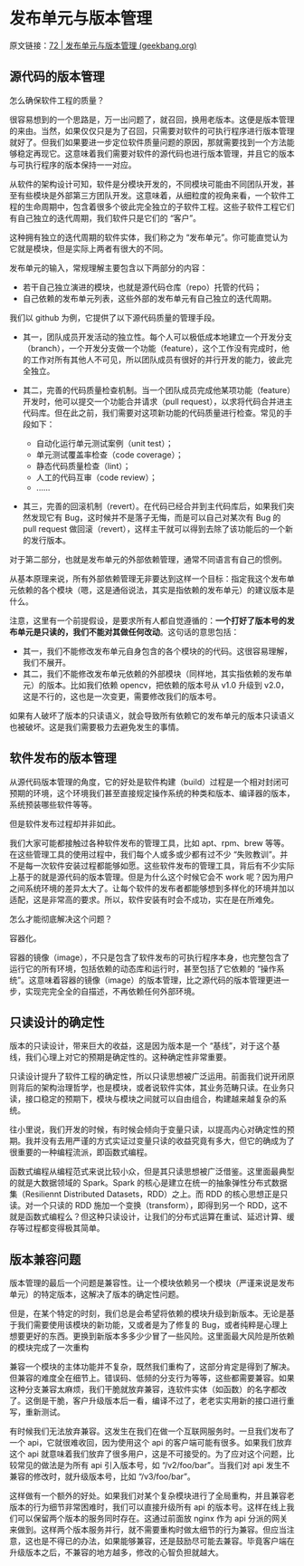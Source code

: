 # 发布单元与版本管理

原文链接：[72 | 发布单元与版本管理 (geekbang.org)](https://time.geekbang.org/column/article/187641)

## 源代码的版本管理

怎么确保软件工程的质量？

很容易想到的一个思路是，万一出问题了，就召回，换用老版本。这便是版本管理的来由。当然，如果仅仅只是为了召回，只需要对软件的可执行程序进行版本管理就好了。但我们如果要进一步定位软件质量问题的原因，那就需要找到一个方法能够稳定再现它。这意味着我们需要对软件的源代码也进行版本管理，并且它的版本与可执行程序的版本保持一一对应。



从软件的架构设计可知，软件是分模块开发的，不同模块可能由不同团队开发，甚至有些模块是外部第三方团队开发。这意味着，从细粒度的视角来看，一个软件工程的生命周期中，包含着很多个彼此完全独立的子软件工程。这些子软件工程它们有自己独立的迭代周期，我们软件只是它们的 “客户”。

这种拥有独立的迭代周期的软件实体，我们称之为 “发布单元”。你可能直觉认为它就是模块，但是实际上两者有很大的不同。

发布单元的输入，常规理解主要包含以下两部分的内容：

- 若干自己独立演进的模块，也就是源代码仓库（repo）托管的代码；
- 自己依赖的发布单元列表，这些外部的发布单元有自己独立的迭代周期。



我们以 github 为例，它提供了以下源代码质量的管理手段。

- 其一，团队成员开发活动的独立性。每个人可以极低成本地建立一个开发分支（branch），一个开发分支做一个功能（feature），这个工作没有完成时，他的工作对所有其他人不可见，所以团队成员有很好的并行开发的能力，彼此完全独立。

- 其二，完善的代码质量检查机制。当一个团队成员完成他某项功能（feature）开发时，他可以提交一个功能合并请求（pull request），以求将代码合并进主代码库。但在此之前，我们需要对这项新功能的代码质量进行检查。常见的手段如下：
  - 自动化运行单元测试案例（unit test）；
  - 单元测试覆盖率检查（code coverage）；
  - 静态代码质量检查（lint）；
  - 人工的代码互审（code review）；
  - ......
- 其三，完善的回滚机制（revert）。在代码已经合并到主代码库后，如果我们突然发现它有 Bug，这时候并不是落子无悔，而是可以自己对某次有 Bug 的 pull request 做回滚（revert），这样主干就可以得到去除了该功能后的一个新的发行版本。



对于第二部分，也就是发布单元的外部依赖管理，通常不同语言有自己的惯例。

从基本原理来说，所有外部依赖管理无非要达到这样一个目标：指定我这个发布单元依赖的各个模块（嗯，这是通俗说法，其实是指依赖的发布单元）的建议版本是什么。

注意，这里有一个前提假设，是要求所有人都自觉遵循的：**一个打好了版本号的发布单元是只读的，我们不能对其做任何改动**。这句话的意思包括：

- 其一，我们不能修改发布单元自身包含的各个模块的的代码。这很容易理解，我们不展开。
- 其二，我们不能修改发布单元依赖的外部模块（同样地，其实指依赖的发布单元）的版本。比如我们依赖 opencv，把依赖的版本号从 v1.0 升级到 v2.0，这是不行的，这也是一次变更，需要修改我们的版本号。

如果有人破坏了版本的只读语义，就会导致所有依赖它的发布单元的版本只读语义也被破坏。这是我们需要极力去避免发生的事情。

## 软件发布的版本管理

从源代码版本管理的角度，它的好处是软件构建（build）过程是一个相对封闭可预期的环境，这个环境我们甚至直接规定操作系统的种类和版本、编译器的版本，系统预装哪些软件等等。

但是软件发布过程却并非如此。

我们大家可能都接触过各种软件发布的管理工具，比如 apt、rpm、brew 等等。在这些管理工具的使用过程中，我们每个人或多或少都有过不少 “失败教训”。并不是每一次软件安装过程都能够如愿。这些软件发布的管理工具，背后有不少实际上基于的就是源代码的版本管理。但是为什么这个时候它会不 work 呢？因为用户之间系统环境的差异太大了。让每个软件的发布者都能够想到多样化的环境并加以适配，这是非常高的要求。所以，软件安装有时会不成功，实在是在所难免。

怎么才能彻底解决这个问题？

容器化。

容器的镜像（image），不只是包含了软件发布的可执行程序本身，也完整包含了运行它的所有环境，包括依赖的动态库和运行时，甚至包括了它依赖的 “操作系统”。这意味着容器的镜像（image）的版本管理，比之源代码的版本管理更进一步，实现完完全全的自描述，不再依赖任何外部环境。

## 只读设计的确定性

版本的只读设计，带来巨大的收益，这是因为版本是一个 “基线”，对于这个基线，我们心理上对它的预期是确定性的。这种确定性非常重要。 	

只读设计提升了软件工程的确定性，所以只读思想被广泛运用。前面我们说开闭原则背后的架构治理哲学，也是模块，或者说软件实体，其业务范畴只读。在业务只读，接口稳定的预期下，模块与模块之间就可以自由组合，构建越来越复杂的系统。

往小里说，我们开发的时候，有时候会倾向于变量只读，以提高内心对确定性的预期。我并没有去用严谨的方式实证过变量只读的收益究竟有多大，但它的确成为了很重要的一种编程流派，即函数式编程。

函数式编程从编程范式来说比较小众，但是其只读思想被广泛借鉴。这里面最典型的就是大数据领域的 Spark。Spark 的核心是建立在统一的抽象弹性分布式数据集（Resiliennt Distributed Datasets，RDD）之上。而 RDD 的核心思想正是只读。对一个只读的 RDD 施加一个变换（transform），即得到另一个 RDD，这不就是函数式编程么？但这种只读设计，让我们的分布式运算在重试、延迟计算、缓存等过程都变得极其简单。

## 版本兼容问题

版本管理的最后一个问题是兼容性。让一个模块依赖另一个模块（严谨来说是发布单元）的特定版本，这解决了版本的确定性问题。

但是，在某个特定的时刻，我们总是会希望将依赖的模块升级到新版本。无论是基于我们需要使用该模块的新功能，又或者是为了修复的 Bug，或者纯粹是心理上想要更好的东西。更换到新版本多多少少冒了一些风险。这里面最大风险是所依赖的模块完成了一次重构

兼容一个模块的主体功能并不复杂，既然我们重构了，这部分肯定是得到了解决。但兼容的难度全在细节上。错误码、低频的分支行为等等，这些都需要兼容。如果这种分支兼容太麻烦，我们干脆就放弃兼容，连软件实体（如函数）的名字都改了。这倒是干脆，客户升级版本后一看，编译不过了，老老实实用新的接口进行重写，重新测试。

有时候我们无法放弃兼容。这发生在我们在做一个互联网服务时。一旦我们发布了一个 api，它就很难收回，因为使用这个 api 的客户端可能有很多。如果我们放弃这个 api 就意味着我们放弃了很多用户，这是不可接受的。为了应对这个问题，比较常见的做法是为所有 api 引入版本号，如 “/v2/foo/bar”。当我们对 api 发生不兼容的修改时，就升级版本号，比如 “/v3/foo/bar”。

这样做有一个额外的好处。如果我们对某个复杂模块进行了全局重构，并且兼容老版本的行为细节非常困难时，我们可以直接升级所有 api 的版本号。这样在线上我们可以保留两个版本的服务同时存在。这通过前面放 nginx 作为 api 分派的网关来做到。这样两个版本服务并行，就不需要重构时做太细节的行为兼容。但应当注意，这也是不得已的办法，如果能够兼容，还是鼓励尽可能去兼容。毕竟客户端在升级版本之后，不兼容的地方越多，修改的心智负担就越大。